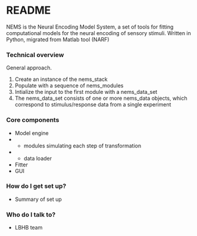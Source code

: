 # README #

NEMS is the Neural Encoding Model System, a set of tools for fitting computational models for the neural encoding of sensory stimuli.  Written in Python, migrated from Matlab tool (NARF)

### Technical overview ###

General approach.
1. Create an instance of the nems_stack
2. Populate with a sequence of nems_modules
3. Intialize the input to the first module with a nems_data_set
4. The nems_data_set consists of one or more nems_data objects, which
correspond to stimulus/response data from a single experiment

### Core components ###

* Model engine
* * modules simulating each step of transformation
* * data loader
* Fitter
* GUI

### How do I get set up? ###

* Summary of set up

### Who do I talk to? ###

* LBHB team